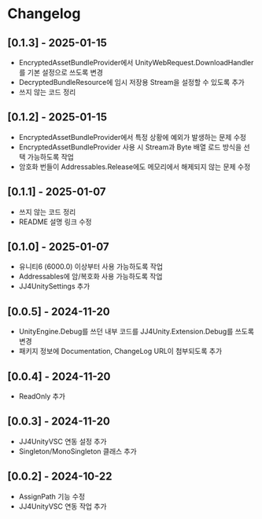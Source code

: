 # Changelog

## [0.1.3] - 2025-01-15

- EncryptedAssetBundleProvider에서 UnityWebRequest.DownloadHandler를 기본 설정으로 쓰도록 변경
- DecryptedBundleResource에 임시 저장용 Stream을 설정할 수 있도록 추가
- 쓰지 않는 코드 정리

## [0.1.2] - 2025-01-15

- EncryptedAssetBundleProvider에서 특정 상황에 예외가 발생하는 문제 수정
- EncryptedAssetBundleProvider 사용 시 Stream과 Byte 배열 로드 방식을 선택 가능하도록 작업
- 암호화 번들이 Addressables.Release에도 메모리에서 해제되지 않는 문제 수정

## [0.1.1] - 2025-01-07

- 쓰지 않는 코드 정리
- README 설명 링크 수정

## [0.1.0] - 2025-01-07

- 유니티6 (6000.0) 이상부터 사용 가능하도록 작업
- Addressables에 암/복호화 사용 가능하도록 작업
- JJ4UnitySettings 추가

## [0.0.5] - 2024-11-20

- UnityEngine.Debug를 쓰던 내부 코드를 JJ4Unity.Extension.Debug를 쓰도록 변경
- 패키지 정보에 Documentation, ChangeLog URL이 첨부되도록 추가

## [0.0.4] - 2024-11-20

- ReadOnly 추가

## [0.0.3] - 2024-11-20

- JJ4UnityVSC 연동 설정 추가
- Singleton/MonoSingleton 클래스 추가

## [0.0.2] - 2024-10-22

- AssignPath 기능 수정
- JJ4UnityVSC 연동 작업 추가
